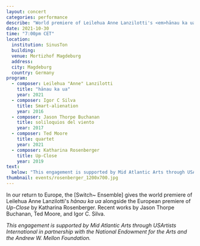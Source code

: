 ```yaml
---
layout: concert
categories: performance
describe: "World premiere of Leilehua Anne Lanzilotti's <em>hānau ka ua</em> alongside the European premiere of <em>Up-Close</em> by Katharina Rosenberger. Recent works by Jason Thorpe Buchanan, Ted Moore, and Igor C. Silva"
date: 2021-10-30
time: "7:00pm CET"
location:
  institution: SinusTon
  building:
  venue: Mortizhof Magdeburg
  address:
  city: Magdeburg
  country: Germany
program:
  - composer: Leilehua "Anne" Lanzilotti
    title: "hānau ka ua"
    year: 2021
  - composer: Igor C Silva
    title: Smart-alienation
    year: 2016
  - composer: Jason Thorpe Buchanan
    title: soliloquios del viento
    year: 2017  
  - composer: Ted Moore
    title: quartet
    year: 2021     
  - composer: Katharina Rosenberger
    title: Up-Close
    year: 2019
text:
  below: "This engagement is supported by Mid Atlantic Arts through USArtists International in partnership with the National Endowment for the Arts and the Andrew W. Mellon Foundation."
thumbnail: events/rosenberger_1200x700.jpg
---
```


In our return to Europe, the [Switch~ Ensemble] gives the world premiere of Leilehua Anne Lanzilotti's <em>hānau ka ua</em> alongside the European premiere of <em>Up-Close</em> by Katharina Rosenberger. Recent works by Jason Thorpe Buchanan, Ted Moore, and Igor C. Silva.

<em>This engagement is supported by Mid Atlantic Arts through USArtists International in partnership with the National Endowment for the Arts and the Andrew W. Mellon Foundation.</em>

